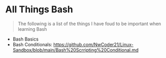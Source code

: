 # All Things Bash

> The following is a list of the things I have foud to be important when learning Bash 

* Bash Basics
* Bash Conditionals: https://github.com/NwCoder21/Linux-Sandbox/blob/main/Bash%20Scrripting%20Conditional.md






